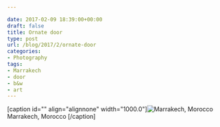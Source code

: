 ```yaml
---

date: 2017-02-09 18:39:00+00:00
draft: false
title: Ornate door
type: post
url: /blog/2017/2/ornate-door
categories:
- Photography
tags:
- Marrakech
- door
- b&w
- art
---
```


[caption id="" align="alignnone" width="1000.0"]![ Marrakech, Morocco ](/images/2017-02-09-20172ornate-door/image-asset.jpeg)
 Marrakech, Morocco [/caption]
